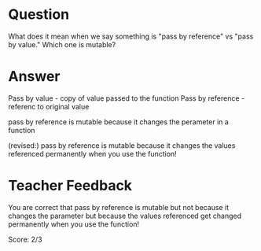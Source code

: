 # Question
What does it mean when we say something is "pass by reference" vs "pass by value." Which one is mutable?

# Answer
Pass by value - copy of value passed to the function 
Pass by reference - referenc to original value 

pass by reference is mutable because it changes the perameter in a function  


(revised:)
pass by reference is mutable because it changes the values referenced permanently when you use the function!


# Teacher Feedback

You are correct that pass by reference is mutable but not because it changes the parameter but because the values referenced get changed permanently when you use the function!

Score: 2/3